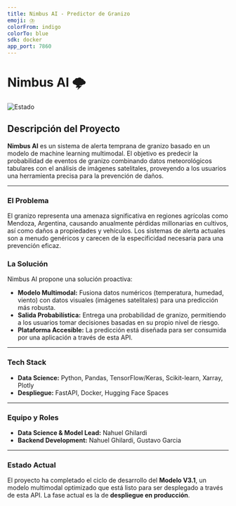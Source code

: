 ```yaml
---
title: Nimbus AI - Predictor de Granizo
emoji: ⛈️
colorFrom: indigo
colorTo: blue
sdk: docker
app_port: 7860
---
```


# Nimbus AI 🌩️

![Estado](https://img.shields.io/badge/estado-Modelo%20V3.1%20Optimizado-brightgreen)

## Descripción del Proyecto

**Nimbus AI** es un sistema de alerta temprana de granizo basado en un modelo de machine learning multimodal. El objetivo es predecir la probabilidad de eventos de granizo combinando datos meteorológicos tabulares con el análisis de imágenes satelitales, proveyendo a los usuarios una herramienta precisa para la prevención de daños.

---

### El Problema

El granizo representa una amenaza significativa en regiones agrícolas como Mendoza, Argentina, causando anualmente pérdidas millonarias en cultivos, así como daños a propiedades y vehículos. Los sistemas de alerta actuales son a menudo genéricos y carecen de la especificidad necesaria para una prevención eficaz.

### La Solución

Nimbus AI propone una solución proactiva:
- **Modelo Multimodal:** Fusiona datos numéricos (temperatura, humedad, viento) con datos visuales (imágenes satelitales) para una predicción más robusta.
- **Salida Probabilística:** Entrega una probabilidad de granizo, permitiendo a los usuarios tomar decisiones basadas en su propio nivel de riesgo.
- **Plataforma Accesible:** La predicción está diseñada para ser consumida por una aplicación a través de esta API.

---

### Tech Stack

- **Data Science:** Python, Pandas, TensorFlow/Keras, Scikit-learn, Xarray, Plotly
- **Despliegue:** FastAPI, Docker, Hugging Face Spaces

---

### Equipo y Roles

- **Data Science & Model Lead:** Nahuel Ghilardi
- **Backend Development:** Nahuel Ghilardi, Gustavo Garcia

---

### Estado Actual

El proyecto ha completado el ciclo de desarrollo del **Modelo V3.1**, un modelo multimodal optimizado que está listo para ser desplegado a través de esta API. La fase actual es la de **despliegue en producción**.
